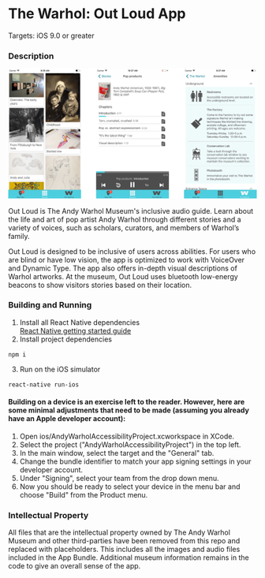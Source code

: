 # The Warhol: Out Loud App

Targets: iOS 9.0 or greater

### Description

![The Warhol: Out Loud Screenshots](./appScreenshots.png)

Out Loud is The Andy Warhol Museum's inclusive audio guide. Learn about the life and art of pop artist Andy Warhol through different stories and a variety of voices, such as scholars, curators, and members of Warhol’s family. 

Out Loud is designed to be inclusive of users across abilities. For users who are blind or have low vision, the app is optimized to work with VoiceOver and Dynamic Type. The app also offers in-depth visual descriptions of Warhol artworks. At the museum, Out Loud uses bluetooth low-energy beacons to show visitors stories based on their location.

### Building and Running

1. Install all React Native dependencies  
[React Native getting started guide](https://facebook.github.io/react-native/docs/getting-started.html)
2. Install project dependencies  
  ```
  npm i
  ```  
3. Run on the iOS simulator  
  ```
  react-native run-ios
  ```
  
#### Building on a device is an exercise left to the reader. However, here are some minimal adjustments that need to be made (assuming you already have an Apple developer account):
<!-- -->

1. Open ios/AndyWarholAccessibilityProject.xcworkspace in XCode.
2. Select the project ("AndyWarholAccessibilityProject") in the top left.
3. In the main window, select the target and the "General" tab.
4. Change the bundle identifier to match your app signing settings in your developer account.
5. Under "Signing", select your team from the drop down menu.
6. Now you should be ready to select your device in the menu bar and choose "Build" from the Product menu.

### Intellectual Property

All files that are the intellectual property owned by The Andy Warhol Museum and other third-parties have been removed from this repo and replaced with placeholders. This includes all the images and audio files included in the App Bundle. Additional museum information remains in the code to give an overall sense of the app.
